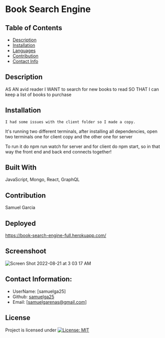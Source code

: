 # Book Search Engine

  ## Table of Contents
  - [Description](#description)
  - [Installation](#installation)
  - [Languages](#languages)
  - [Contribution](#contribution)
  - [Contact Info](#contact-info)

  ## Description
  AS AN avid reader I WANT to search for new books to read SO THAT I can keep a list of books to purchase
  ## Installation
    I had some issues with the client folder so I made a copy. 
  It's running two different terminals, after installing all dependencies, 
  open two terminals one for client copy and the other one for server 

  To run it do npm run watch for server and for client do npm start, 
  so in that way the front end and back end connects together!

  ## Built With
  JavaScript, Mongo, React, GraphQL
  
  ## Contribution 
  Samuel Garcia

  ## Deployed
  https://book-search-engine-full.herokuapp.com/
  
  ## Screenshoot
![Screen Shot 2022-08-21 at 3 03 17 AM](https://user-images.githubusercontent.com/100814742/185779715-e6b602d1-fd58-48e3-beb4-c7185a90faf4.png)

  ## Contact Information:
  - UserName: [samuelga25]
  - Github: [samuelga25](https://github.com/samuelga25)
  - Email: [samuelgarenas@gmail.com]

  ## License
  Project is licensed under
  [![License: MIT](https://img.shields.io/badge/License-MIT-yellow.svg)](https://opensource.org/licenses/MIT)

